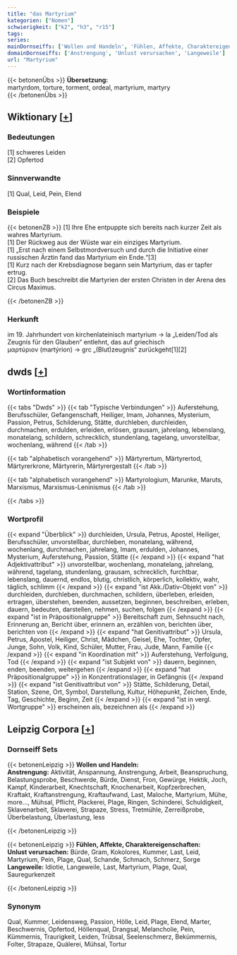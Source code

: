 ```yaml
---
title: "das Martyrium"
kategorien: ["Nomen"]
schwierigkeit: ["k2", "h3", "r15"]
tags:
series:
mainDornseiffs: ['Wollen und Handeln', 'Fühlen, Affekte, Charaktereigenschaften']
domainDornseiffs: ['Anstrengung', 'Unlust verursachen', 'Langeweile']
url: "Martyrium"
---
```


{{< betonenÜbs >}}
**Übersetzung:**  
martyrdom, torture, torment, ordeal, martyrium, martyry  
{{< /betonenÜbs >}}

## Wiktionary [[+](https://de.wiktionary.org/wiki/Martyrium)]

### Bedeutungen
[1] schweres Leiden  
[2] Opfertod  

### Sinnverwandte
[1] Qual, Leid, Pein, Elend  

### Beispiele
{{< betonenZB >}}
[1] Ihre Ehe entpuppte sich bereits nach kurzer Zeit als wahres Martyrium.  
[1] Der Rückweg aus der Wüste war ein einziges Martyrium.  
[1] „Erst nach einem Selbstmordversuch und durch die Initiative einer russischen Ärztin fand das Martyrium ein Ende.“[3]  
[1] Kurz nach der Krebsdiagnose begann sein Martyrium, das er tapfer ertrug.  
[2] Das Buch beschreibt die Martyrien der ersten Christen in der Arena des Circus Maximus.  

{{< /betonenZB >}}
### Herkunft
im 19. Jahrhundert von kirchenlateinisch martyrium → la „Leiden/Tod als Zeugnis für den Glauben“ entlehnt, das auf griechisch μαρτύριον (martýrion) → grc „(Blut)zeugnis“ zurückgeht[1][2]  



## dwds [[+](https://www.dwds.de/wb/Martyrium)]

### Wortinformation
{{< tabs "Dwds" >}}
{{< tab "Typische Verbindungen" >}}
Auferstehung, Berufsschüler, Gefangenschaft, Heiliger, Imam, Johannes, Mysterium, Passion, Petrus, Schilderung, Stätte, durchleben, durchleiden, durchmachen, erdulden, erleiden, erlösen, grausam, jahrelang, lebenslang, monatelang, schildern, schrecklich, stundenlang, tagelang, unvorstellbar, wochenlang, während
{{< /tab >}}

{{< tab "alphabetisch vorangehend" >}}
Märtyrertum, Märtyrertod, Märtyrerkrone, Märtyrerin, Märtyrergestalt
{{< /tab >}}

{{< tab "alphabetisch vorangehend" >}}
Martyrologium, Marunke, Maruts, Marxismus, Marxismus-Leninismus
{{< /tab >}}

{{< /tabs >}}

### Wortprofil
{{< expand "Überblick" >}} durchleiden, Ursula, Petrus, Apostel, Heiliger, Berufsschüler, unvorstellbar, durchleben, monatelang, während, wochenlang, durchmachen, jahrelang, Imam, erdulden, Johannes, Mysterium, Auferstehung, Passion, Stätte {{< /expand >}}
{{< expand "hat Adjektivattribut" >}} unvorstellbar, wochenlang, monatelang, jahrelang, während, tagelang, stundenlang, grausam, schrecklich, furchtbar, lebenslang, dauernd, endlos, blutig, christlich, körperlich, kollektiv, wahr, täglich, schlimm {{< /expand >}}
{{< expand "ist Akk./Dativ-Objekt von" >}} durchleiden, durchleben, durchmachen, schildern, überleben, erleiden, ertragen, überstehen, beenden, aussetzen, beginnen, beschreiben, erleben, dauern, bedeuten, darstellen, nehmen, suchen, folgen {{< /expand >}}
{{< expand "ist in Präpositionalgruppe" >}} Bereitschaft zum, Sehnsucht nach, Erinnerung an, Bericht über, erinnern an, erzählen von, berichten über, berichten von {{< /expand >}}
{{< expand "hat Genitivattribut" >}} Ursula, Petrus, Apostel, Heiliger, Christ, Mädchen, Geisel, Ehe, Tochter, Opfer, Junge, Sohn, Volk, Kind, Schüler, Mutter, Frau, Jude, Mann, Familie {{< /expand >}}
{{< expand "in Koordination mit" >}} Auferstehung, Verfolgung, Tod {{< /expand >}}
{{< expand "ist Subjekt von" >}} dauern, beginnen, enden, beenden, weitergehen {{< /expand >}}
{{< expand "hat Präpositionalgruppe" >}} in Konzentrationslager, in Gefängnis {{< /expand >}}
{{< expand "ist Genitivattribut von" >}} Stätte, Schilderung, Detail, Station, Szene, Ort, Symbol, Darstellung, Kultur, Höhepunkt, Zeichen, Ende, Tag, Geschichte, Beginn, Zeit {{< /expand >}}
{{< expand "ist in vergl. Wortgruppe" >}} erscheinen als, bezeichnen als {{< /expand >}}

## Leipzig Corpora [[+](https://corpora.uni-leipzig.de/en/res?word=Martyrium&corpusId=deu_newscrawl-public_2018)]

### Dornseiff Sets
{{< betonenLeipzig >}}
**Wollen und Handeln:**  
**Anstrengung:** Aktivität, Anspannung, Anstrengung, Arbeit, Beanspruchung, Belastungsprobe, Beschwerde, Bürde, Dienst, Fron, Gewürge, Hektik, Joch, Kampf, Kinderarbeit, Knechtschaft, Knochenarbeit, Kopfzerbrechen, Kraftakt, Kraftanstrengung, Kraftaufwand, Last, Maloche, Martyrium, Mühe, more..., Mühsal, Pflicht, Plackerei, Plage, Ringen, Schinderei, Schuldigkeit, Sklavenarbeit, Sklaverei, Strapaze, Stress, Tretmühle, Zerreißprobe, Überbelastung, Überlastung, less  

{{< /betonenLeipzig >}}


{{< betonenLeipzig >}}
**Fühlen, Affekte, Charaktereigenschaften:**  
**Unlust verursachen:** Bürde, Gram, Kokolores, Kummer, Last, Leid, Martyrium, Pein, Plage, Qual, Schande, Schmach, Schmerz, Sorge  
**Langeweile:** Idiotie, Langeweile, Last, Martyrium, Plage, Qual, Sauregurkenzeit  

{{< /betonenLeipzig >}}

### Synonym
Qual, Kummer, Leidensweg, Passion, Hölle, Leid, Plage, Elend, Marter, Beschwernis, Opfertod, Höllenqual, Drangsal, Melancholie, Pein, Kümmernis, Traurigkeit, Leiden, Trübsal, Seelenschmerz, Bekümmernis, Folter, Strapaze, Quälerei, Mühsal, Tortur

